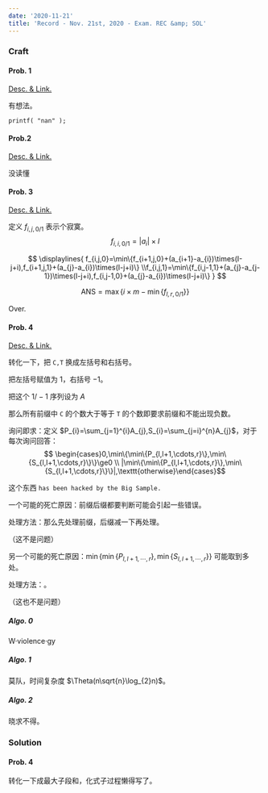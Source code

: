 ```yaml
---
date: '2020-11-21'
title: 'Record - Nov. 21st, 2020 - Exam. REC &amp; SOL'
---
```


### Craft

#### Prob. 1

[Desc. & Link.](http://222.180.160.110:1024/problem/4865)

有想法。

`printf( "nan" );`

#### Prob.2

[Desc. & Link.](http://222.180.160.110:1024/problem/4218)

没读懂

#### Prob. 3

[Desc. & Link.](http://222.180.160.110:1024/problem/4864)

定义 $f_{i,j,0/1}$ 表示个寂寞。
$$
f_{i,i,0/1}=|a_{i}|\times I
$$

$$
\displaylines{
f_{i,j,0}=\min\{f_{i+1,j,0}+(a_{i+1}-a_{i})\times(I-j+i),f_{i+1,j,1}+(a_{j}-a_{i})\times(I-j+i)\} \\f_{i,j,1}=\min\{f_{i,j-1,1}+(a_{j}-a_{j-1})\times(I-j+i),f_{i,j-1,0}+(a_{j}-a_{i})\times(I-j+i)\}
}
$$

$$
\mathrm{ANS}=\max\{i\times m-\min\{f_{l,r,0/1}\}\}
$$

Over.

#### Prob. 4

[Desc. & Link.](http://222.180.160.110:1024/problem/4222)

转化一下，把 $\texttt{C,T}$ 换成左括号和右括号。

把左括号赋值为 $1$，右括号 $-1$。

把这个 $1/-1$ 序列设为 $A$

那么所有前缀中 $\texttt{C}$ 的个数大于等于 $\texttt{T}$ 的个数即要求前缀和不能出现负数。

询问即求：定义 $P_{i}=\sum_{j=1}^{i}A_{j},S_{i}=\sum_{j=i}^{n}A_{j}$，对于每次询问回答：
$$
\begin{cases}0,\min\{\min\{P_{l,l+1,\cdots,r}\},\min\{S_{l,l+1,\cdots,r}\}\}\ge0 \\ |\min\{\min\{P_{l,l+1,\cdots,r}\},\min\{S_{l,l+1,\cdots,r}\}\}|,\texttt{otherwise}\end{cases}​
$$

这个东西 $\texttt{has been hacked by the Big Sample.}$

一个可能的死亡原因：前缀后缀都要判断可能会引起一些错误。

处理方法：那么先处理前缀，后缀减一下再处理。

（这不是问题）

另一个可能的死亡原因：$\min\{\min\{P_{l,l+1,\cdots,r}\},\min\{S_{l,l+1,\cdots,r}\}\}$ 可能取到多处。

处理方法：。

（这也不是问题）

##### Algo. 0

W·violence·gy

##### Algo. 1

莫队，时间复杂度 $\Theta(n\sqrt{n}\log_{2}n)$。

##### Algo. 2

晓求不得。


### Solution

#### Prob. 4

转化一下成最大子段和，化式子过程懒得写了。